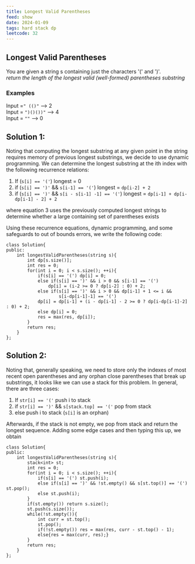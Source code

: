 ```yaml
---
title: Longest Valid Parentheses
feed: show
date: 2024-01-09
tags: hard stack dp
leetcode: 32
---
```


## Longest Valid Parentheses

You are given a string s containing just the characters '(' and ')'.<br>
*return the length of the longest valid (well-formed) parentheses substring*
### Examples
Input =`" (()"` --> 2 <br>
Input = `")()())"` --> 4 <br>
Input = `""` --> 0

## Solution 1: 

Noting that computing the longest substring at any given point in the string requires memory of previous longest substrings, we decide to use dynamic programming. We can determine the longest substring at the ith index with the following recurrence relations:

1. If (`s[i] == '('`) longest = 0
2. if (`s[i] == ')'`  && `s[i-1] == '('`)  longest = `dp[i-2] + 2`
3. if (`s[i] == ')'`  &&  `s[i - s[i-1] -1] == '('`)  longest = `dp[i-1] + dp[i-dp[i-1] - 2] + 2`

where equation 3 uses the previously computed longest strings to determine whether a large containing set of parentheses exists

Using these recurrence equations, dynamic programming, and some safeguards to out of bounds errors, we write the following code:

```
class Solution{
public:
	int longestValidParentheses(string s){
		int dp[s.size()];
		int res = 0;
		for(int i = 0; i < s.size(); ++i){
			if(s[i] == '(') dp[i] = 0;
			else if(s[i] == ')' && i > 0 && s[i-1] == '(') 
				dp[i] = (i-2 >= 0 ? dp[i-2] : 0) + 2;
			else if(s[i] == ')' && i > 0 && dp[i-1] + 1 <= i && 
					s[i-dp[i-1]-1] == '(')
			dp[i] = dp[i-1] + (i - dp[i-1] - 2 >= 0 ? dp[i-dp[i-1]-2] : 0) + 2;
			else dp[i] = 0;
			res = max(res, dp[i]);
		}
		return res;
	}
};
```

## Solution 2:

Noting that, generally speaking, we need to store only the indexes of most recent open parentheses and any orphan close parentheses that break up substrings, it looks like we can use a stack for this problem. In general, there are three cases:

1. If `str[i] == '('` push i to stack
2. if `str[i] == ')'`  && `s[stack.top] == '('` pop from stack
3. else push i to stack (`s[i]` is an orphan)

Afterwards, if the stack is not empty, we pop from stack and return the longest sequence.
Adding some edge cases and then typing this up, we obtain

```
class Solution{
public:
	int longestValidParentheses(string s){
		stack<int> st;
		int res = 0;
		for(int i = 0; i < s.size(); ++i){
			if(s[i] == '(') st.push(i);
			else if(s[i] == ')' && !st.empty() && s[st.top()] == '(') st.pop();
			else st.push(i);
		}
		if(st.empty()) return s.size();
		st.push(s.size());
		while(!st.empty()){
			int curr = st.top();
			st.pop();
			if(!st.empty()) res = max(res, curr - st.top() - 1);
			else{res = max(curr, res);}
		}
		return res;
	}
};
```